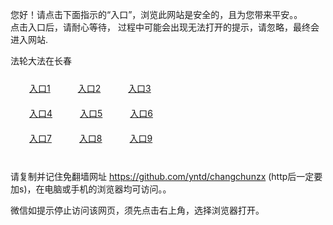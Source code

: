 您好！请点击下面指示的“入口”，浏览此网站是安全的，且为您带来平安。。 <br/>
点击入口后，请耐心等待， 过程中可能会出现无法打开的提示，请忽略，最终会进入网站. </br>

法轮大法在长春<br/>
<div style="padding:10px"><a style="margin:20px" target="_blank" href="https://d3ggzlvun3zu7i.cloudfront.net/2Qpsp?rbpyvwx" id="ccLink1" rel="nofollow">入口1</a> <a target="_blank" style="margin:20px" href="https://d3ai12pr7c9d1y.cloudfront.net/2Qpsp?lsiacdmp" id="ccLink2" rel="nofollow">入口2</a> <a style="margin:20px" target="_blank" href="https://d11psn9do5wor0.cloudfront.net/2Qpsp?dnktaeg" id="ccLink3" rel="nofollow">入口3</a></div>

<div style="padding:10px" ><a style="margin:20px" target="_blank" href="https://d3ggzlvun3zu7i.cloudfront.net/2Qpsp?rbpyvwx" id="ccLink4" rel="nofollow">入口4</a> <a style="margin:20px" href="https://d3ai12pr7c9d1y.cloudfront.net/2Qpsp?lsiacdmp" target="_blank" id="ccLink5" rel="nofollow">入口5</a> <a style="margin:20px" href="https://d11psn9do5wor0.cloudfront.net/2Qpsp?dnktaeg" target="_blank" id="ccLink6" rel="nofollow">入口6</a></div>

<div style="padding:10px"><a style="margin:20px" target="_blank" href="https://d3ggzlvun3zu7i.cloudfront.net/2Qpsp?rbpyvwx" id="ccLink7" rel="nofollow">入口7</a> <a style="margin:20px" href="https://d3ai12pr7c9d1y.cloudfront.net/2Qpsp?lsiacdmp" target="_blank" id="ccLink8" rel="nofollow">入口8</a> <a style="margin:20px" target="_blank" href="https://d11psn9do5wor0.cloudfront.net/2Qpsp?dnktaeg" id="ccLink9" rel="nofollow">入口9</a></div>

<br/>



请复制并记住免翻墙网址 https://github.com/yntd/changchunzx (http后一定要加s)，在电脑或手机的浏览器均可访问。。<br/>

微信如提示停止访问该网页，须先点击右上角，选择浏览器打开。
